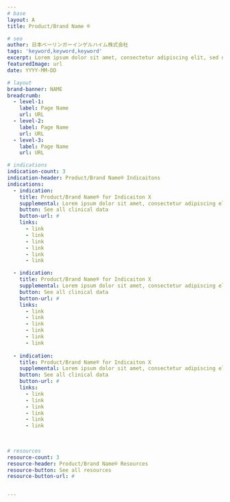 ```yaml
---
# base
layout: A
title: Product/Brand Name ®

# seo
author: 日本ベーリンガーインゲルハイム株式会社
tags: 'keyword,keyword,keyword'
excerpt: Lorem ipsum dolor sit amet, consectetur adipiscing elit, sed do tempor. Lorem ipsum dolor sit amet, consectetur adipiscing elit, sed do tempor.
featuredImage: url
date: YYYY-MM-DD

# layout
brand-banner: NAME
breadcrumb:
  - level-1: 
    label: Page Name
    url: URL
  - level-2: 
    label: Page Name
    url: URL
  - level-3: 
    label: Page Name
    url: URL

# indications
indication-count: 3
indication-header: Product/Brand Name® Indicaitons
indications:
  - indication:
    title: Product/Brand Name® for Indicaiton X
    supplemental: Lorem ipsum dolor sit amet, consectetur adipiscing elit, sed do tempor. Lorem ipsum dolor sit amet, consectetur adipiscing elit, sed do tempor.
    button: See all clinical data
    button-url: #
    links: 
      - link
      - link
      - link
      - link  
      - link
      - link  

  - indication:
    title: Product/Brand Name® for Indicaiton X
    supplemental: Lorem ipsum dolor sit amet, consectetur adipiscing elit, sed do tempor. Lorem ipsum dolor sit amet, consectetur adipiscing elit, sed do tempor.
    button: See all clinical data
    button-url: #
    links: 
      - link
      - link
      - link
      - link  
      - link
      - link  
      
  - indication:
    title: Product/Brand Name® for Indicaiton X
    supplemental: Lorem ipsum dolor sit amet, consectetur adipiscing elit, sed do tempor. Lorem ipsum dolor sit amet, consectetur adipiscing elit, sed do tempor.
    button: See all clinical data
    button-url: #
    links: 
      - link
      - link
      - link
      - link  
      - link
      - link      
      
  

# resources
resource-count: 3
resource-header: Product/Brand Name® Resources
resource-button: See all resources
resource-button-url: #


---
```

<!--stackedit_data:
eyJoaXN0b3J5IjpbLTI5NDEwOTk1OSwtMTE3MzgyMTk5MSwtND
I3Mzc1NzIyXX0=
-->
